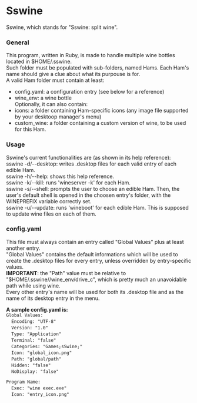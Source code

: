 # Sswine
Sswine, which stands for "Sswine: split wine".

### General
This program, written in Ruby, is made to handle multiple wine bottles located
in $HOME/.sswine.  
Such folder must be populated with sub-folders, named Hams. Each Ham's name
should give a clue about what its purpouse is for.  
A valid Ham folder must contain at least:  
- config.yaml: a configuration entry (see below for a reference)  
- wine_env: a wine bottle  
Optionally, it can also contain:  
- icons: a folder containing Ham-specific icons (any image file supported by
         your desktoop manager's menu)  
- custom_wine: a folder containing a custom version of wine, to be used for
               this Ham.

### Usage
Sswine's current functionalities are (as shown in its help reference):  
sswine -d/--desktop: writes .desktop files for each valid entry of each
                     edible Ham.  
sswine -h/--help: shows this help reference.  
sswine -k/--kill: runs 'wineserver -k' for each Ham.  
sswine -s/--shell: prompts the user to choose an edible Ham. Then, the user's
                   default shell is opened in the choosen entry's folder, with
                   the WINEPREFIX variable correctly set.  
sswine -u/--update: runs 'wineboot' for each edible Ham. This is supposed to
                    update wine files on each of them.  

### config.yaml
This file must always contain an entry called "Global Values" plus at least
another entry.  
"Global Values" contains the default informations which will be used to create
the .desktop files for every entry, unless overridden by entry-specific
values.  
**IMPORTANT**: the "Path" value must be relative to
"$HOME/.sswine/<Ham>/wine_env/drive_c", which is pretty much an unavoidable 
path while using wine.  
Every other entry's name will be used for both its .desktop file and as the
name of its desktop entry in the menu.  

__A sample config.yaml is:__  
`Global Values:`  
&emsp;`Encoding: "UTF-8"`  
&emsp;`Version: "1.0"`  
&emsp;`Type: "Application"`  
&emsp;`Terminal: "false"`  
&emsp;`Categories: "Games;sSwine;"`  
&emsp;`Icon: "global_icon.png"`  
&emsp;`Path: "global/path"`  
&emsp;`Hidden: "false"`  
&emsp;`NoDisplay: "false"`  

`Program Name:`  
&emsp;`Exec: "wine exec.exe"`  
&emsp;`Icon: "entry_icon.png"`  

